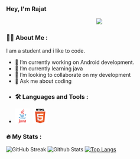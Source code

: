 ### Hey, I'm Rajat
<div id="header" align="center">
  <img src="https://media.giphy.com/media/M9gbBd9nbDrOTu1Mqx/giphy.gif" width="100"/>
</div>

 ### :man_technologist: About Me :
 
I am a student and i like to code.

- 🔭 I’m currently working on Android development.
- 🌱 I’m currently learning java
- 👯 I’m looking to collaborate on my development
- 💬 Ask me about coding
- ### :hammer_and_wrench: Languages and Tools :
- <div>
  <img src="https://github.com/devicons/devicon/blob/master/icons/java/java-original-wordmark.svg" title="Java" alt="Java" width="40" height="40"/>&nbsp;
  <img src="https://github.com/devicons/devicon/blob/master/icons/html5/html5-original-wordmark.svg" title="HTML" alt="HTML" width="40" height="40"/>&nbsp;
  </div>
### :fire: My Stats :
![GitHub Streak](http://github-readme-streak-stats.herokuapp.com?user=rajattiwariind&theme=dark&background=000000)
![Github Stats](https://github-readme-stats.vercel.app/api?username=rajattiwariind&theme=radical)
[![Top Langs](https://github-readme-stats.vercel.app/api/top-langs/?username=rajattiwariind&layout=compact&theme=vision-friendly-dark)](https://github.com/anuraghazra/github-readme-stats)
